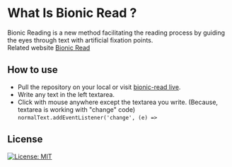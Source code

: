 # What Is Bionic Read ?

Bionic Reading is a new method facilitating the reading process by guiding the eyes through text with artificial fixation points.  
Related website [Bionic Read](https://bionic-reading.com/)

## How to use

- Pull the repository on your local or visit [bionic-read live](https://bionic-read.vercel.app/).
- Write any text in the left textarea.
- Click with mouse anywhere except the textarea you write.
  (Because, textarea is working with "change" code) `normalText.addEventListener('change', (e) =>`  
  
 ## License  
  
 [![License: MIT](https://img.shields.io/badge/License-MIT-yellow.svg)](https://opensource.org/licenses/MIT)
